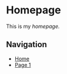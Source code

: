 # Homepage

This is my *homepage.*

## Navigation

- [Home](https://ncstabile17.github.io/test-github-pages/) 
- [Page 1](https://ncstabile17.github.io/test-github-pages/page1)